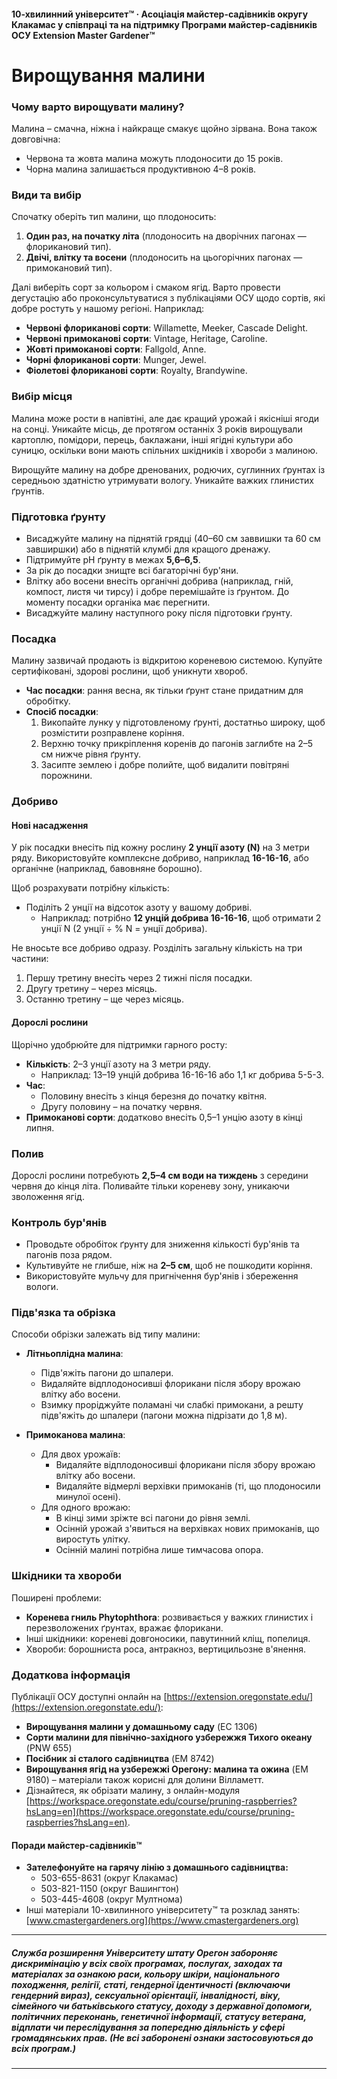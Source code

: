 #### 10-хвилинний університет™ · Асоціація майстер-садівників округу Клакамас у співпраці та на підтримку Програми майстер-садівників ОСУ Extension Master Gardener™

# Вирощування малини

### Чому варто вирощувати малину?
Малина – смачна, ніжна і найкраще смакує щойно зірвана. Вона також довговічна:
- Червона та жовта малина можуть плодоносити до 15 років.
- Чорна малина залишається продуктивною 4–8 років.

### Види та вибір
Спочатку оберіть тип малини, що плодоносить:
1. **Один раз, на початку літа** (плодоносить на дворічних пагонах — флорикановий тип).
2. **Двічі, влітку та восени** (плодоносить на цьогорічних пагонах — примокановий тип).

Далі виберіть сорт за кольором і смаком ягід. Варто провести дегустацію або проконсультуватися з публікаціями ОСУ щодо сортів, які добре ростуть у нашому регіоні. Наприклад:
- **Червоні флориканові сорти**: Willamette, Meeker, Cascade Delight.
- **Червоні примоканові сорти**: Vintage, Heritage, Caroline.
- **Жовті примоканові сорти**: Fallgold, Anne.
- **Чорні флориканові сорти**: Munger, Jewel.
- **Фіолетові флориканові сорти**: Royalty, Brandywine.

### Вибір місця
Малина може рости в напівтіні, але дає кращий урожай і якісніші ягоди на сонці. Уникайте місць, де протягом останніх 3 років вирощували картоплю, помідори, перець, баклажани, інші ягідні культури або суницю, оскільки вони мають спільних шкідників і хвороби з малиною.

Вирощуйте малину на добре дренованих, родючих, суглинних ґрунтах із середньою здатністю утримувати вологу. Уникайте важких глинистих ґрунтів.

### Підготовка ґрунту
- Висаджуйте малину на піднятій грядці (40–60 см заввишки та 60 см завширшки) або в піднятій клумбі для кращого дренажу.
- Підтримуйте pH ґрунту в межах **5,6–6,5**.
- За рік до посадки знищте всі багаторічні бур'яни.
- Влітку або восени внесіть органічні добрива (наприклад, гній, компост, листя чи тирсу) і добре перемішайте із ґрунтом. До моменту посадки органіка має перегнити.
- Висаджуйте малину наступного року після підготовки ґрунту.

### Посадка
Малину зазвичай продають із відкритою кореневою системою. Купуйте сертифіковані, здорові рослини, щоб уникнути хвороб.

- **Час посадки**: рання весна, як тільки ґрунт стане придатним для обробітку.
- **Спосіб посадки**:
  1. Викопайте лунку у підготовленому ґрунті, достатньо широку, щоб розмістити розправлене коріння.
  2. Верхню точку прикріплення коренів до пагонів заглибте на 2–5 см нижче рівня ґрунту.
  3. Засипте землею і добре полийте, щоб видалити повітряні порожнини.

### Добриво

#### Нові насадження
У рік посадки внесіть під кожну рослину **2 унції азоту (N)** на 3 метри ряду. Використовуйте комплексне добриво, наприклад **16-16-16**, або органічне (наприклад, бавовняне борошно).

Щоб розрахувати потрібну кількість:
- Поділіть 2 унції на відсоток азоту у вашому добриві.
  - Наприклад: потрібно **12 унцій добрива 16-16-16**, щоб отримати 2 унції N (2 унції ÷ % N = унції добрива).

Не вносьте все добриво одразу. Розділіть загальну кількість на три частини:
1. Першу третину внесіть через 2 тижні після посадки.
2. Другу третину – через місяць.
3. Останню третину – ще через місяць.

#### Дорослі рослини
Щорічно удобрюйте для підтримки гарного росту:
- **Кількість**: 2–3 унції азоту на 3 метри ряду.
  - Наприклад: 13–19 унцій добрива 16-16-16 або 1,1 кг добрива 5-5-3.
- **Час**:
  - Половину внесіть з кінця березня до початку квітня.
  - Другу половину – на початку червня.
- **Примоканові сорти**: додатково внесіть 0,5–1 унцію азоту в кінці липня.

### Полив
Дорослі рослини потребують **2,5–4 см води на тиждень** з середини червня до кінця літа. Поливайте тільки кореневу зону, уникаючи зволоження ягід.

### Контроль бур'янів
- Проводьте обробіток ґрунту для зниження кількості бур'янів та пагонів поза рядом.
- Культивуйте не глибше, ніж на **2–5 см**, щоб не пошкодити коріння.
- Використовуйте мульчу для пригнічення бур'янів і збереження вологи.

### Підв'язка та обрізка
Способи обрізки залежать від типу малини:

- **Літньоплідна малина**:
  - Підв'яжіть пагони до шпалери.
  - Видаляйте відплодоносивші флорикани після збору врожаю влітку або восени.
  - Взимку проріджуйте поламані чи слабкі примокани, а решту підв'яжіть до шпалери (пагони можна підрізати до 1,8 м).

- **Примоканова малина**:
  - Для двох урожаїв:
    - Видаляйте відплодоносивші флорикани після збору врожаю влітку або восени.
    - Видаляйте відмерлі верхівки примоканів (ті, що плодоносили минулої осені).
  - Для одного врожаю:
    - В кінці зими зріжте всі пагони до рівня землі.
    - Осінній урожай з'явиться на верхівках нових примоканів, що виростуть улітку.
    - Осінній малині потрібна лише тимчасова опора.

### Шкідники та хвороби
Поширені проблеми:
- **Коренева гниль Phytophthora**: розвивається у важких глинистих і перезволожених ґрунтах, вражає флорикани.
- Інші шкідники: кореневі довгоносики, павутинний кліщ, попелиця.
- Хвороби: борошниста роса, антракноз, вертицильозне в'янення.

### Додаткова інформація
Публікації ОСУ доступні онлайн на [https://extension.oregonstate.edu/](https://extension.oregonstate.edu/):
- **Вирощування малини у домашньому саду** (EC 1306)
- **Сорти малини для північно-західного узбережжя Тихого океану** (PNW 655)
- **Посібник зі сталого садівництва** (EM 8742)
- **Вирощування ягід на узбережжі Орегону: малина та ожина** (EM 9180) – матеріали також корисні для долини Вілламетт.
- Дізнайтеся, як обрізати малину, з онлайн-модуля [https://workspace.oregonstate.edu/course/pruning-raspberries?hsLang=en](https://workspace.oregonstate.edu/course/pruning-raspberries?hsLang=en).

#### Поради майстер-садівників™
- **Зателефонуйте на гарячу лінію з домашнього садівництва:**
  - 503-655-8631 (округ Клакамас)
  - 503-821-1150 (округ Вашингтон)
  - 503-445-4608 (округ Мултнома)
- Інші матеріали 10-хвилинного університету™ та розклад занять: [www.cmastergardeners.org](https://www.cmastergardeners.org)

---

##### Служба розширення Університету штату Орегон забороняє дискримінацію у всіх своїх програмах, послугах, заходах та матеріалах за ознакою раси, кольору шкіри, національного походження, релігії, статі, гендерної ідентичності (включаючи гендерний вираз), сексуальної орієнтації, інвалідності, віку, сімейного чи батьківського статусу, доходу з державної допомоги, політичних переконань, генетичної інформації, статусу ветерана, відплати чи переслідування за попередню діяльність у сфері громадянських прав. (Не всі заборонені ознаки застосовуються до всіх програм.)
---